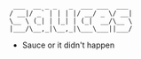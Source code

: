 ```
 ___  __ _ _   _  ___ ___  ___
/ __|/ _` | | | |/ __/ _ \/ __|
\__ \ (_| | |_| | (_|  __/\__ \
|___/\__,_|\__,_|\___\___||___/

```

- Sauce or it didn't happen
